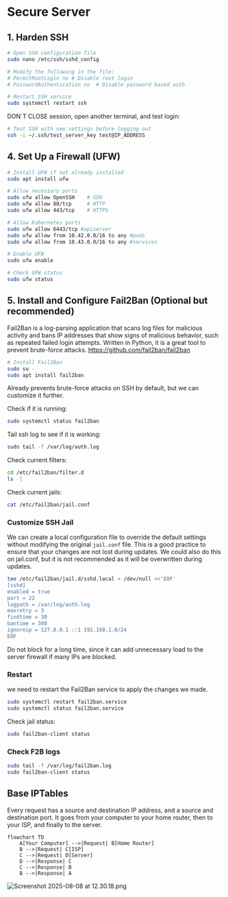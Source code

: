 
# Secure Server

## 1. Harden SSH

```bash
# Open SSH configuration file
sudo nano /etc/ssh/sshd_config

# Modify the following in the file:
# PermitRootLogin no # Disable root login
# PasswordAuthentication no  # Disable password based auth

# Restart SSH service
sudo systemctl restart ssh
```
DON`T CLOSE session, open another terminal, and test login:

```bash
# Test SSH with new settings before logging out
ssh -i ~/.ssh/test_server_key test@IP_ADDRESS
```

## 4. Set Up a Firewall (UFW)
```bash
# Install UFW if not already installed
sudo apt install ufw

# Allow necessary ports
sudo ufw allow OpenSSH    # SSH
sudo ufw allow 80/tcp     # HTTP
sudo ufw allow 443/tcp    # HTTPS

# Allow Kubernetes ports
sudo ufw allow 6443/tcp #apiserver
sudo ufw allow from 10.42.0.0/16 to any #pods
sudo ufw allow from 10.43.0.0/16 to any #services

# Enable UFW
sudo ufw enable

# Check UFW status
sudo ufw status
```

## 5. Install and Configure Fail2Ban (Optional but recommended)
Fail2Ban is a log-parsing application that scans log files for malicious activity and bans IP addresses that show signs of malicious behavior, such as repeated failed login attempts.
Written in Python, it is a great tool to prevent brute-force attacks.
https://github.com/fail2ban/fail2ban

```bash
# Install Fail2Ban
sudo su -
sudo apt install fail2ban
```
Already prevents brute-force attacks on SSH by default, but we can customize it further.

Check if it is running:
```bash
sudo systemctl status fail2ban
```

Tail ssh log to see if it is working:
```bash
sudo tail -f /var/log/auth.log

```
Check current filters:
```bash
cd /etc/fail2ban/filter.d
ls -l
```

Check current jails:
```bash
cat /etc/fail2ban/jail.conf
```

### Customize SSH Jail
We can create a local configuration file to override the default settings without modifying the original `jail.conf` file. This is a good practice to ensure that your changes are not lost during updates.
We could also do this on jail.conf, but it is not recommended as it will be overwritten during updates.

```bash
tee /etc/fail2ban/jail.d/sshd.local > /dev/null <<'EOF'
[sshd]
enabled = true
port = 22
logpath = /var/log/auth.log
maxretry = 3
findtime = 30
bantime = 300
ignoreip = 127.0.0.1 ::1 192.168.1.0/24
EOF
```
Do not block for a long time, since it can add unnecessary load to the server firewall if many IPs are blocked.

### Restart
we need to restart the Fail2Ban service to apply the changes we made.
```bash
sudo systemctl restart fail2ban.service
sudo systemctl status fail2ban.service
```

Check jail status:
```bash
sudo fail2ban-client status
```

### Check F2B logs
```bash
sudo tail -f /var/log/fail2ban.log
sudo fail2ban-client status
```


## Base IPTables
Every request has a source and destination IP address, and a source and destination port.
It goes from your computer to your home router, then to your ISP, and finally to the server.
```mermaid
flowchart TD
    A[Your Computer] -->|Request| B[Home Router]
    B -->|Request| C[ISP]
    C -->|Request| D[Server]
    D -->|Response| C
    C -->|Response| B
    B -->|Response| A
```

![Screenshot 2025-08-08 at 12.30.18.png](Screenshot%202025-08-08%20at%2012.30.18.png)


